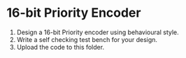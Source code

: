# 16-bit Priority Encoder
1. Design a 16-bit Priority encoder using behavioural style.
2. Write a self checking test bench for your design.
3. Upload the code to this folder.

